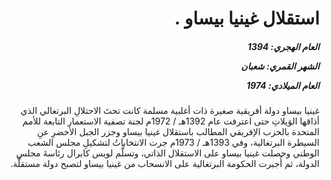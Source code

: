 <h1 dir="rtl">استقلال غينيا بيساو .</h1>

<h5 dir="rtl">العام الهجري:  1394

الشهر القمري: شعبان

العام الميلادي: 1974</h5>

<p dir="rtl">غينيا بيساو دولة أفريقية صغيرة ذات أغلبية مسلمة كانت تحتَ الاحتلالِ البرتغالي الذي أذاقها الوَيلاتِ حتى اعترفت عام 1392هـ / 1972م لجنة تصفية الاستعمار التابعة للأمم المتحدة بالحزب الإفريقي المطالب باستقلال غينيا بيساو وجزر الجبل الأخضرِ عنِ السيطرة البرتغالية، وفي 1393هـ / 1973م جرت الانتخاباتُ لتشكيلِ مجلس الشعب الوطني وحصلت غينيا بيساو على الاستقلال الذاتي، وتسلَّم لويس كابرال رئاسةَ مجلس الدولة، ثم أُجبرت الحكومة البرتغالية على الانسحاب من غينيا بيساو لتصبح دولة مستقلَّة.</p></br>
